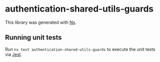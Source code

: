 # authentication-shared-utils-guards

This library was generated with [Nx](https://nx.dev).

## Running unit tests

Run `nx test authentication-shared-utils-guards` to execute the unit tests via [Jest](https://jestjs.io).
